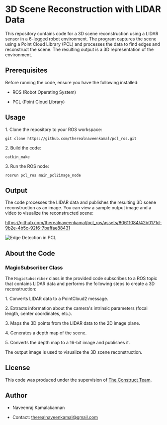 # 3D Scene Reconstruction with LIDAR Data

This repository contains code for a 3D scene reconstruction using a LIDAR sensor in a 6-legged robot environment. The program captures the scene using a Point Cloud Library (PCL) and processes the data to find edges and reconstruct the scene. The resulting output is a 3D representation of the environment.

## Prerequisites

Before running the code, ensure you have the following installed:

- ROS (Robot Operating System)

- PCL (Point Cloud Library)

## Usage

1\. Clone the repository to your ROS workspace:

```
git clone https://github.com/therealnaveenkamal/pcl_ros.git
```

2\. Build the code:

```
catkin_make
```

3\. Run the ROS node:

```
rosrun pcl_ros main_pcl2image_node
```

## Output

The code processes the LIDAR data and publishes the resulting 3D scene reconstruction as an image. You can view a sample output image and a video to visualize the reconstructed scene:

https://github.com/therealnaveenkamal/pcl_ros/assets/80611084/42b0171d-9b2e-4b5c-92f6-7baffae88431

![Edge Detection in PCL](https://github.com/therealnaveenkamal/pcl_ros/assets/80611084/8a10b716-7f1f-4f42-8e1a-243f4976ca2a)


## About the Code

### MagicSubscriber Class

The `MagicSubscriber` class in the provided code subscribes to a ROS topic that contains LIDAR data and performs the following steps to create a 3D reconstruction:

1\. Converts LIDAR data to a PointCloud2 message.

2\. Extracts information about the camera's intrinsic parameters (focal length, center coordinates, etc.).

3\. Maps the 3D points from the LIDAR data to the 2D image plane.

4\. Generates a depth map of the scene.

5\. Converts the depth map to a 16-bit image and publishes it.

The output image is used to visualize the 3D scene reconstruction.

## License

This code was produced under the supervision of [The Construct Team](https://www.theconstructsim.com/). 

## Author

- Naveenraj Kamalakannan

- Contact: therealnaveenkamal@gmail.com
